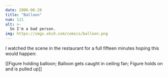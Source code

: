 ```yaml
---
date: 2006-06-28
title: "Balloon"
num: 121
alt: >-
  So I'm a bad person.
img: https://imgs.xkcd.com/comics/balloon.png
---
```

I watched the scene in the restaurant for a full fifteen minutes hoping this would happen:

[[Figure holding balloon;  Balloon gets caught in ceiling fan;  Figure holds on and is pulled up]]


